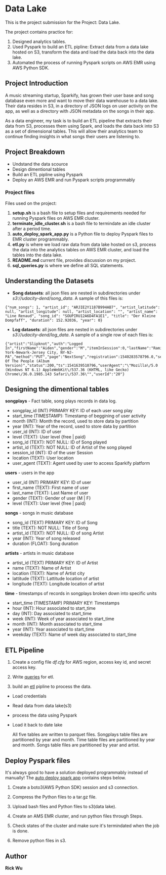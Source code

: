 # Data Lake

This is the project submission for the Project: Data Lake. 

The project contains practice for:
1. Designed analytics tables.
2. Used Pyspark to build an ETL pipline: Extract data from a data lake hosted on S3, transform the data and load the data back into the data lake.
3. Automated the process of running Pyspark scripts on AWS EMR using AWS Python SDK.

## Project Introduction
A music streaming startup, Sparkify, has grown their user base and song database even more and want to move their data warehouse to a data lake. Their data resides in S3, in a directory of JSON logs on user activity on the app, as well as a directory with JSON metadata on the songs in their app.

As a data engineer, my task is to build an ETL pipeline that extracts their data from S3, processes them using Spark, and loads the data back into S3 as a set of dimensional tables. This will allow their analytics team to continue finding insights in what songs their users are listening to.

## Project Breakdown
- Undstand the data scource
- Design dimentional tables
- Build an ETL pipline using Pyspark
- Deploy an AWS EMR and run Pyspark scripts programmably

### Project files

Files used on the project:
1. **setup.sh** is a bash file to setup files and requirements needed for running Pyspark files on AWS EMR cluster.
2. **terminate_idle_cluster.sh** is a bash file to termindate an idle cluster after a period time.
3. **auto_deploy_spark_app.py** is a Python file to deploy Pyspark files to EMR cluster programmably.
4. **etl.py** is where we load raw data from data lake hosted on s3, process the data into the analytics tables on AWS EMR cluster, and load the tables into the data lake. 
5. **README.md** current file, provides discussion on my project.
6. **sql_queries.py** is where we define all SQL statements.


## Understanding the Datasets
- **Song datasets**: all json files are nested in subdirectories under *s3://udacity-dend/song_data*. A sample of this files is:

```
{"num_songs": 1, "artist_id": "ARJIE2Y1187B994AB7", "artist_latitude": null, "artist_longitude": null, "artist_location": "", "artist_name": "Line Renaud", "song_id": "SOUPIRU12A6D4FA1E1", "title": "Der Kleine Dompfaff", "duration": 152.92036, "year": 0}
```

- **Log datasets**: all json files are nested in subdirectories under *s3://udacity-dend/log_data*. A sample of a single row of each files is:

```
{"artist":"Slipknot","auth":"Logged In","firstName":"Aiden","gender":"M","itemInSession":0,"lastName":"Ramirez","length":192.57424,"level":"paid","location":"New York-Newark-Jersey City, NY-NJ-PA","method":"PUT","page":"NextSong","registration":1540283578796.0,"sessionId":19,"song":"Opium Of The People (Album Version)","status":200,"ts":1541639510796,"userAgent":"\"Mozilla\/5.0 (Windows NT 6.1) AppleWebKit\/537.36 (KHTML, like Gecko) Chrome\/36.0.1985.143 Safari\/537.36\"","userId":"20"}
```

## Designing the dimentional tables

**songplays** - Fact table, song plays records in data log.

* songplay_id 	(INT) PRIMARY KEY: ID of each user song play
* start_time 	(TIMESTAMP): Timestamp of beggining of user activity
* month		(INT): Month the record, used to store data by partition
* year		(INT): Year of the record, used to store data by partition
* user_id 	(INT): ID of user
* level 	(TEXT): User level {free | paid}
* song_id 	(TEXT): NOT NULL: ID of Song played
* artist_id 	(TEXT): NOT NULL: ID of Artist of the song played
* session_id 	(INT): ID of the user Session
* location 	(TEXT): User location
* user_agent 	(TEXT): Agent used by user to access Sparkify platform

**users** - users in the app

* user_id 	(INT) PRIMARY KEY: ID of user
* first_name 	(TEXT): First name of user
* last_name 	(TEXT): Last Name of user
* gender 	(TEXT): Gender of user {M | F}
* level 	(TEXT): User level {free | paid}

**songs** - songs in music database

* song_id 	(TEXT) PRIMARY KEY: ID of Song
* title 	(TEXT): NOT NULL: Title of Song
* artist_id 	(TEXT): NOT NULL: ID of song Artist
* year 		(INT): Year of song released
* duration 	(FLOAT): Song duration

**artists** - artists in music database

* artist_id 	(TEXT) PRIMARY KEY: ID of Artist
* name 		(TEXT): Name of Artist
* location 	(TEXT): Name of Artist city
* lattitude 	(TEXT): Lattitude location of artist
* longitude 	(TEXT): Longitude location of artist

**time** - timestamps of records in songplays broken down into specific units

* start_time 	(TIMESTAMP) PRIMARY KEY: Timestamps
* hour 		(INT): Hour associated to start_time
* day 		(INT): Day associated to start_time
* week 		(INT): Week of year associated to start_time
* month 	(INT): Month associated to start_time
* year 		(INT): Year associated to start_time
* weekday 	(TEXT): Name of week day associated to start_time

## ETL Pipeline

1. Create a config file *df.cfg* for AWS region, access key id, and secret access key.

2. Write [queries](spark_app/sql_queries.py) for etl.

3. build an [etl](spark_app/etl.py) pipline to process the data.
 * Load credentials
 * Read data from data lake(s3)
 * process the data using Pyspark
 * Load it back to date lake

   All five tables are written to parquet files. Songplays table files are partitioned by year and month. Time table files are partitioned by year and month. Songs table files are partitioned by year and artist.

## Deploy Pyspark files

It's always good to have a solution deployed programmably instead of manually!
The [auto deploy spark app](auto_deploy_spark_app.py) contains steps below.

1. Create a boto3(AWS Python SDK) session and s3 connection.

2. Compress the Python files to a tar.gz file.

3. Upload bash files and Python files to s3(data lake).

4. Create an AMS EMR cluster, and run python files through Steps.

5. Check states of the cluster and make sure it's termindated when the job is done.

6. Remove python files in s3.

## Author
**Rick Wu**
